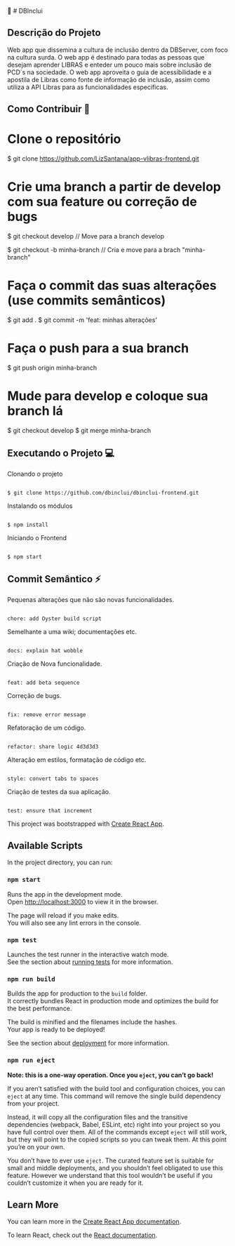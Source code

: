 💭 # DBInclui

## Descrição do Projeto
Web app que dissemina a cultura de inclusão dentro da DBServer, com foco na cultura surda. O web app é destinado para todas as pessoas que desejam aprender LIBRAS e enteder um pouco mais sobre inclusão de PCD`s na sociedade. O web app aproveita o guia de acessibilidade e a apostila de Libras como fonte de informação de inclusão, assim como utiliza a API Libras para as funcionalidades específicas.

## Como Contribuir 🤔

# Clone o repositório
$ git clone https://github.com/LizSantana/app-vlibras-frontend.git

# Crie uma branch a partir de develop com sua feature ou correção de bugs
$ git checkout develop // Move para a branch develop

$ git checkout -b minha-branch // Cria e move para a brach "minha-branch"

# Faça o commit das suas alterações (use commits semânticos)
$ git add .
$ git commit -m 'feat: minhas alterações'

# Faça o push para a sua branch
$ git push origin minha-branch

# Mude para develop e coloque sua branch lá
$ git checkout develop
$ git merge minha-branch

## Executando o Projeto 💻

Clonando o projeto
```

$ git clone https://github.com/dbinclui/dbinclui-frontend.git

```
Instalando os módulos
```

$ npm install

```

Iniciando o Frontend
```

$ npm start

```

## Commit Semântico ⚡

Pequenas alterações que não são novas funcionalidades.
```

chore: add Oyster build script

```

Semelhante a uma wiki; documentações etc.
```

docs: explain hat wobble

```

Criação de Nova funcionalidade.
```

feat: add beta sequence

```

Correção de bugs.

```

fix: remove error message

```

Refatoração de um código.
```

refactor: share logic 4d3d3d3

```

Alteração em estilos, formatação de código etc.
```

style: convert tabs to spaces

```

Criação de testes da sua aplicação.
```

test: ensure that increment

```

This project was bootstrapped with [Create React App](https://github.com/facebook/create-react-app).

## Available Scripts

In the project directory, you can run:

### `npm start`

Runs the app in the development mode.\
Open [http://localhost:3000](http://localhost:3000) to view it in the browser.

The page will reload if you make edits.\
You will also see any lint errors in the console.

### `npm test`

Launches the test runner in the interactive watch mode.\
See the section about [running tests](https://facebook.github.io/create-react-app/docs/running-tests) for more information.

### `npm run build`

Builds the app for production to the `build` folder.\
It correctly bundles React in production mode and optimizes the build for the best performance.

The build is minified and the filenames include the hashes.\
Your app is ready to be deployed!

See the section about [deployment](https://facebook.github.io/create-react-app/docs/deployment) for more information.

### `npm run eject`

**Note: this is a one-way operation. Once you `eject`, you can’t go back!**

If you aren’t satisfied with the build tool and configuration choices, you can `eject` at any time. This command will remove the single build dependency from your project.

Instead, it will copy all the configuration files and the transitive dependencies (webpack, Babel, ESLint, etc) right into your project so you have full control over them. All of the commands except `eject` will still work, but they will point to the copied scripts so you can tweak them. At this point you’re on your own.

You don’t have to ever use `eject`. The curated feature set is suitable for small and middle deployments, and you shouldn’t feel obligated to use this feature. However we understand that this tool wouldn’t be useful if you couldn’t customize it when you are ready for it.

## Learn More

You can learn more in the [Create React App documentation](https://facebook.github.io/create-react-app/docs/getting-started).

To learn React, check out the [React documentation](https://reactjs.org/).
